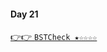 #### Day 21
[👉👉  `BSTCheck ★☆☆☆☆`](https://github.com/jevishoo/algorithm_learning/blob/master/code/BinaryTree/BSTCheck.java)
